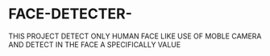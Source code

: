 # FACE-DETECTER-
THIS PROJECT DETECT ONLY HUMAN FACE LIKE USE OF MOBLE CAMERA AND DETECT IN THE FACE A SPECIFICALLY VALUE 
